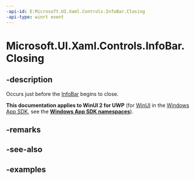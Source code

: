 ```yaml
---
-api-id: E:Microsoft.UI.Xaml.Controls.InfoBar.Closing
-api-type: winrt event
---
```


# Microsoft.UI.Xaml.Controls.InfoBar.Closing

<!--
public event Windows.Foundation.TypedEventHandler<Microsoft.UI.Xaml.Controls.InfoBar,Microsoft.UI.Xaml.Controls.InfoBarClosingEventArgs> Closing;
-->


## -description

Occurs just before the [InfoBar](infobar.md) begins to close.

**This documentation applies to WinUI 2 for UWP** (for [WinUI](/windows/apps/winui/winui3/) in the [Windows App SDK](/windows/apps/windows-app-sdk/), see the **[Windows App SDK namespaces](/windows/windows-app-sdk/api/winrt/)**).

## -remarks

## -see-also

## -examples


